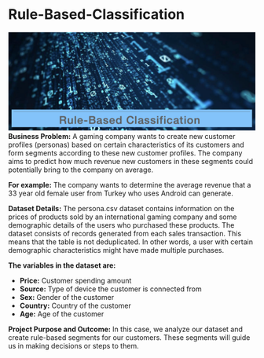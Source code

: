 # Rule-Based-Classification
![Açıklama](Rule-Based.png)
**Business Problem:**
A gaming company wants to create new customer profiles (personas) based on certain characteristics of its customers and form segments according to these new customer profiles. The company aims to predict how much revenue new customers in these segments could potentially bring to the company on average.

**For example:** 
The company wants to determine the average revenue that a 33 year old female user from Turkey who uses Android can generate.

**Dataset Details:**
The persona.csv dataset contains information on the prices of products sold by an international gaming company and some demographic details of the users who purchased these products. The dataset consists of records generated from each sales transaction. This means that the table is not deduplicated. In other words, a user with certain demographic characteristics might have made multiple purchases.

**The variables in the dataset are:**

* **Price:** Customer spending amount
* **Source:** Type of device the customer is connected from
* **Sex:** Gender of the customer
* **Country:** Country of the customer
* **Age:** Age of the customer

**Project Purpose and Outcome:**
In this case, we analyze our dataset and create rule-based segments for our customers. These segments will guide us in making decisions or  steps  to them.
